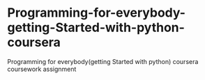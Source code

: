 # Programming-for-everybody-getting-Started-with-python-coursera
Programming for everybody(getting Started with python) coursera  coursework assignment
